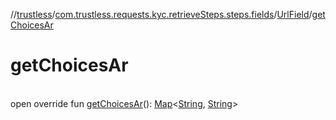 //[trustless](../../../index.md)/[com.trustless.requests.kyc.retrieveSteps.steps.fields](../index.md)/[UrlField](index.md)/[getChoicesAr](get-choices-ar.md)

# getChoicesAr

\
open override fun [getChoicesAr](get-choices-ar.md)(): [Map](https://kotlinlang.org/api/latest/jvm/stdlib/kotlin.collections/-map/index.html)&lt;[String](https://kotlinlang.org/api/latest/jvm/stdlib/kotlin/-string/index.html), [String](https://kotlinlang.org/api/latest/jvm/stdlib/kotlin/-string/index.html)&gt;
